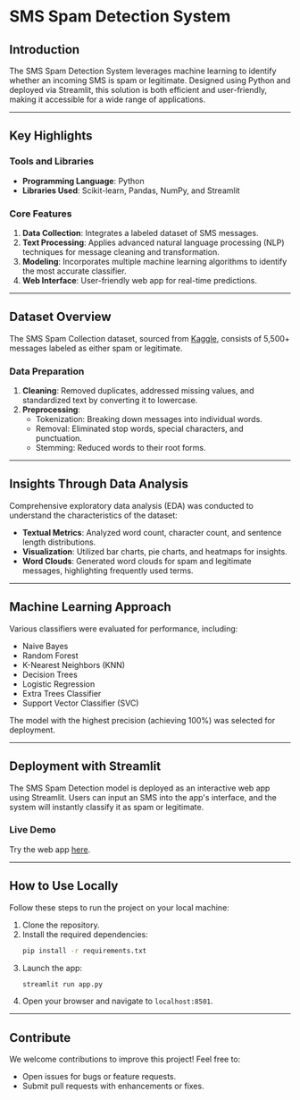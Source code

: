 # SMS Spam Detection System

## Introduction  
The SMS Spam Detection System leverages machine learning to identify whether an incoming SMS is spam or legitimate. Designed using Python and deployed via Streamlit, this solution is both efficient and user-friendly, making it accessible for a wide range of applications.  

---

## Key Highlights  

### Tools and Libraries  
- **Programming Language**: Python  
- **Libraries Used**: Scikit-learn, Pandas, NumPy, and Streamlit  

### Core Features  
1. **Data Collection**: Integrates a labeled dataset of SMS messages.  
2. **Text Processing**: Applies advanced natural language processing (NLP) techniques for message cleaning and transformation.  
3. **Modeling**: Incorporates multiple machine learning algorithms to identify the most accurate classifier.  
4. **Web Interface**: User-friendly web app for real-time predictions.  

---

## Dataset Overview  
The SMS Spam Collection dataset, sourced from [Kaggle](https://www.kaggle.com/datasets/uciml/sms-spam-collection-dataset), consists of 5,500+ messages labeled as either spam or legitimate.  

### Data Preparation  
1. **Cleaning**: Removed duplicates, addressed missing values, and standardized text by converting it to lowercase.  
2. **Preprocessing**:  
   - Tokenization: Breaking down messages into individual words.  
   - Removal: Eliminated stop words, special characters, and punctuation.  
   - Stemming: Reduced words to their root forms.  

---

## Insights Through Data Analysis  
Comprehensive exploratory data analysis (EDA) was conducted to understand the characteristics of the dataset:  
- **Textual Metrics**: Analyzed word count, character count, and sentence length distributions.  
- **Visualization**: Utilized bar charts, pie charts, and heatmaps for insights.  
- **Word Clouds**: Generated word clouds for spam and legitimate messages, highlighting frequently used terms.  

---

## Machine Learning Approach  
Various classifiers were evaluated for performance, including:  
- Naive Bayes  
- Random Forest  
- K-Nearest Neighbors (KNN)  
- Decision Trees  
- Logistic Regression  
- Extra Trees Classifier  
- Support Vector Classifier (SVC)  

The model with the highest precision (achieving 100%) was selected for deployment.  

---

## Deployment with Streamlit  
The SMS Spam Detection model is deployed as an interactive web app using Streamlit. Users can input an SMS into the app's interface, and the system will instantly classify it as spam or legitimate.  

### Live Demo  
Try the web app [here](https://textsafe.streamlit.app/).  

---

## How to Use Locally  
Follow these steps to run the project on your local machine:  
1. Clone the repository.  
2. Install the required dependencies:  
   ```bash  
   pip install -r requirements.txt  
   ```  
3. Launch the app:  
   ```bash  
   streamlit run app.py  
   ```  
4. Open your browser and navigate to `localhost:8501`.  

---

## Contribute  
We welcome contributions to improve this project! Feel free to:  
- Open issues for bugs or feature requests.  
- Submit pull requests with enhancements or fixes.  

